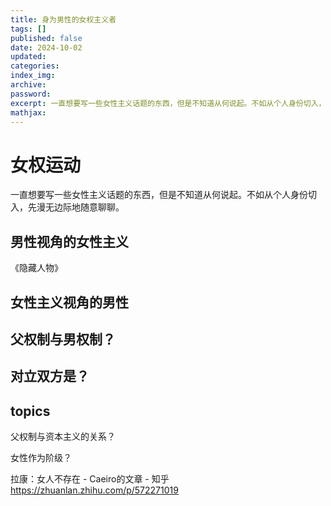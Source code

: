 ```yaml
---
title: 身为男性的女权主义者
tags: []
published: false
date: 2024-10-02
updated:
categories:
index_img:
archive:
password:
excerpt: 一直想要写一些女性主义话题的东西，但是不知道从何说起。不如从个人身份切入，先漫无边际地随意聊聊。
mathjax:
---
```

# 女权运动
一直想要写一些女性主义话题的东西，但是不知道从何说起。不如从个人身份切入，先漫无边际地随意聊聊。

## 男性视角的女性主义
《隐藏人物》
## 女性主义视角的男性

## 父权制与男权制？


## 对立双方是？


## topics

父权制与资本主义的关系？

女性作为阶级？

拉康：女人不存在 - Caeiro的文章 - 知乎
https://zhuanlan.zhihu.com/p/572271019